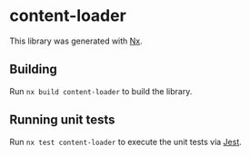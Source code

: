 # content-loader

This library was generated with [Nx](https://nx.dev).

## Building

Run `nx build content-loader` to build the library.

## Running unit tests

Run `nx test content-loader` to execute the unit tests via [Jest](https://jestjs.io).
